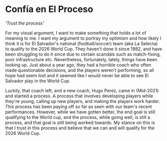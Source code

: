 # **Confía en El Proceso**
*'Trust the process'*

For my visual argument, I want to make something that holds a lot of meaning to me. I want my argument to portray my optimism and how likely I think it is for El Salvador's national (football/soccer) team (aka La Selecta) to qualify to the 2026 World Cup. They haven't done it since 1982, and have been struggling to do it since due to certain scandals such as match-fixing, poor infrastructure etc. Nevertheless, fortunately, lately, things have been looking up. Just about a year ago, they had a horrible coach who often made questionable decisions, and the players weren't performing, so all hope had seem lost and it seemed like I would never be able to see El Salvador play in the World Cup.

Luckily, that coach left, and a new coach, Hugo Perez, came in (Mid-2021) and started a process. A process that involves developing players while they're young, calling up new players, and making the players work harder. This process has been paying off so far as seen with our team's recent performances. However, while we have gotten better, the end goal is still qualifying to the World cup, and the process, while going well, is still a process, and that goal is still being worked towards. My stance on this is that I trust in this process and believe that we can and will qualify for the 2026 World Cup.
